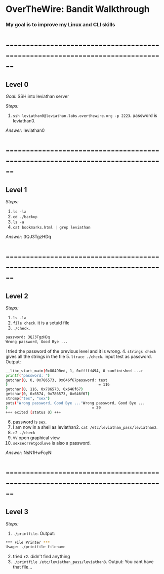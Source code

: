 # OverTheWire: Bandit Walkthrough
### My goal is to improve my Linux and CLI skills

# ------------------------------------------------------------------------------ #

## Level 0

*Goal:* SSH into leviathan server

*Steps:*
1. `ssh leviathan0@leviathan.labs.overthewire.org -p 2223`. password is leviathan0.

*Answer:*
leviathan0

# ------------------------------------------------------------------------------ #

## Level 1

*Steps:*
1. `ls -la`
2. `cd ./backup`
3. `ls -a`
4. `cat bookmarks.html | grep leviathan`

*Answer:*
3QJ3TgzHDq

# ------------------------------------------------------------------------------ #

## Level 2

*Steps:*
1. `ls -la`
2. `file check`. it is a setuid file
3. `./check`.
```bash
password: 3QJ3TgzHDq
Wrong password, Good Bye ...
```
I tried the password of the previous level and it is wrong.
4. `strings check` gives all the strings in the file
5. `ltrace ./check`. input test as password. Output:
```bash
__libc_start_main(0x80490ed, 1, 0xffffd494, 0 <unfinished ...>
printf("password: ")                                                      = 10
getchar(0, 0, 0x786573, 0x646f67password: test
)                                         = 116
getchar(0, 116, 0x786573, 0x646f67)                                       = 101
getchar(0, 0x6574, 0x786573, 0x646f67)                                    = 115
strcmp("tes", "sex")                                                      = 1
puts("Wrong password, Good Bye ..."Wrong password, Good Bye ...
)                                      = 29
+++ exited (status 0) +++
```
6. password is `sex`. 
7. I am now in a shell as leviathan2. `cat /etc/leviathan_pass/leviathan2`.
8. `r2 ./check`
9. `VV` open graphical view
10. `sexsecrretgodlove` is also a password.

*Answer:*
NsN1HwFoyN

# ------------------------------------------------------------------------------ #

## Level 3

*Steps:*
1. `./printfile`. Output:
```bash
*** File Printer ***
Usage: ./printfile filename
```
2. tried `r2`. didn't find anything
3. `./printfile /etc/leviathan_pass/leviathan3`. Output: You cant have that file...
